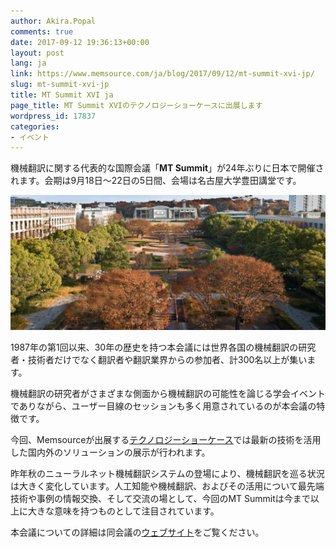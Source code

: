 ```yaml
---
author: Akira.Popal
comments: true
date: 2017-09-12 19:36:13+00:00
layout: post
lang: ja
link: https://www.memsource.com/ja/blog/2017/09/12/mt-summit-xvi-jp/
slug: mt-summit-xvi-jp
title: MT Summit XVI ja
page_title: MT Summit XVIのテクノロジーショーケースに出展します
wordpress_id: 17837
categories:
- イベント
---
```


機械翻訳に関する代表的な国際会議「**MT Summit**」が24年ぶりに日本で開催されます。会期は9月18日～22日の5日間、会場は名古屋大学豊田講堂です。

[![名古屋大学東山キャンパス](/uploads/2017/09/Higashiyama-Campus-2-1170x500-1024x438.jpg)](/uploads/2017/09/Higashiyama-Campus-2-1170x500.jpg)

1987年の第1回以来、30年の歴史を持つ本会議には世界各国の機械翻訳の研究者・技術者だけでなく翻訳者や翻訳業界からの参加者、計300名以上が集います。
<!-- more -->

機械翻訳の研究者がさまざまな側面から機械翻訳の可能性を論じる学会イベントでありながら、ユーザー目線のセッションも多く用意されているのが本会議の特徴です。

今回、Memsourceが出展する[テクノロジーショーケース](http://aamt.info/app-def/S-102/mtsummit/2017/technology-showcase/)では最新の技術を活用した国内外のソリューションの展示が行われます。

昨年秋のニューラルネット機械翻訳システムの登場により、機械翻訳を巡る状況は大きく変化しています。人工知能や機械翻訳、およびその活用について最先端技術や事例の情報交換、そして交流の場として、今回のMT Summitは今まで以上に大きな意味を持つものとして注目されています。

本会議についての詳細は同会議の[ウェブサイト](http://www.mtsummit2017.org)をご覧ください。
